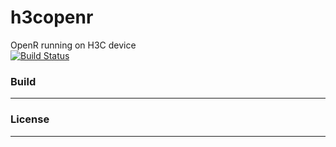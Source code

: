 # h3copenr
OpenR running on H3C device  
[![Build Status](https://www.travis-ci.org/l19328/h3copenr.svg?branch=master)](https://www.travis-ci.org/l19328/h3copenr)

### Build
---

### License
---
